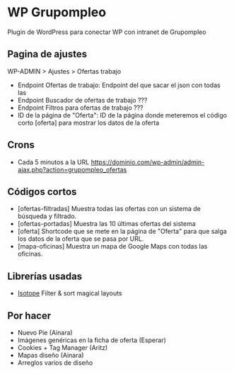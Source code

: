# WP Grupompleo

Plugin de WordPress para conectar WP con intranet de Grupompleo

## Pagina de ajustes
WP-ADMIN > Ajustes > Ofertas trabajo

* Endpoint Ofertas de trabajo: Endpoint del que sacar el json con todas las 
* Endpoint Buscador de ofertas de trabajo ???
* Endpoint Filtros para ofertas de trabajo ???
* ID de la página de "Oferta": ID de la página donde meteremos el código corto [oferta] para mostrar los datos de la oferta 

## Crons
* Cada 5 minutos a la URL https://dominio.com/wp-admin/admin-ajax.php?action=grupompleo_ofertas

## Códigos cortos
* [ofertas-filtradas] Muestra todas las ofertas con un sistema de búsqueda y filtrado.
* [ofertas-portadas] Muestra las 10 últimas ofertas del sistema
* [oferta] Shortcode que se mete en la página de "Oferta" para que salga los datos de la oferta que se pasa por URL.
* [mapa-oficinas] Muestra un mapa de Google Maps con todas las oficinas.

## Librerías usadas
* [Isotope](https://isotope.metafizzy.co/) Filter & sort magical layouts

## Por hacer
* Nuevo Pie (Ainara)
* Imágenes genéricas en la ficha de oferta (Esperar)
* Cookies + Tag Manager (Aritz)
* Mapas diseño (Ainara)
* Arreglos varios de diseño